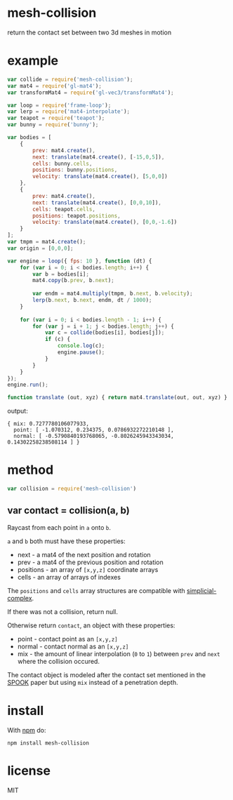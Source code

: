 # mesh-collision

return the contact set between two 3d meshes in motion

# example

``` js
var collide = require('mesh-collision');
var mat4 = require('gl-mat4');
var transformMat4 = require('gl-vec3/transformMat4');

var loop = require('frame-loop');
var lerp = require('mat4-interpolate');
var teapot = require('teapot');
var bunny = require('bunny');

var bodies = [
    {
        prev: mat4.create(),
        next: translate(mat4.create(), [-15,0,5]),
        cells: bunny.cells,
        positions: bunny.positions,
        velocity: translate(mat4.create(), [5,0,0])
    },
    {
        prev: mat4.create(),
        next: translate(mat4.create(), [0,0,10]),
        cells: teapot.cells,
        positions: teapot.positions,
        velocity: translate(mat4.create(), [0,0,-1.6])
    }
];
var tmpm = mat4.create();
var origin = [0,0,0];

var engine = loop({ fps: 10 }, function (dt) {
    for (var i = 0; i < bodies.length; i++) {
        var b = bodies[i];
        mat4.copy(b.prev, b.next);
        
        var endm = mat4.multiply(tmpm, b.next, b.velocity);
        lerp(b.next, b.next, endm, dt / 1000);
    }
    
    for (var i = 0; i < bodies.length - 1; i++) {
        for (var j = i + 1; j < bodies.length; j++) {
            var c = collide(bodies[i], bodies[j]);
            if (c) {
                console.log(c);
                engine.pause();
            }
        }
    }
});
engine.run();

function translate (out, xyz) { return mat4.translate(out, out, xyz) }
```

output:

```
{ mix: 0.7277780106077933,
  point: [ -1.070312, 0.234375, 0.0786932272210148 ],
  normal: [ -0.5790840193768065, -0.8026245943343034, 0.14302258238508114 ] }
```

# method

``` js
var collision = require('mesh-collision')
```

## var contact = collision(a, b)

Raycast from each point in `a` onto `b`.

`a` and `b` both must have these properties:

* next - a mat4 of the next position and rotation
* prev - a mat4 of the previous position and rotation
* positions - an array of `[x,y,z]` coordinate arrays
* cells - an array of arrays of indexes

The `positions` and `cells` array structures are compatible with
[simplicial-complex](https://npmjs.org/simplicial-complex).

If there was not a collision, return null.

Otherwise return `contact`, an object with these properties:

* point - contact point as an `[x,y,z]`
* normal - contact normal as an `[x,y,z]`
* mix - the amount of linear interpolation (`0` to `1`) between `prev` and `next` where the
collision occured.

The contact object is modeled after the contact set mentioned in the [SPOOK][1]
paper but using `mix` instead of a penetration depth.

[1]: https://www8.cs.umu.se/kurser/5DV058/VT09/lectures/spooknotes.pdf

# install

With [npm](https://npmjs.org) do:

```
npm install mesh-collision
```

# license

MIT
